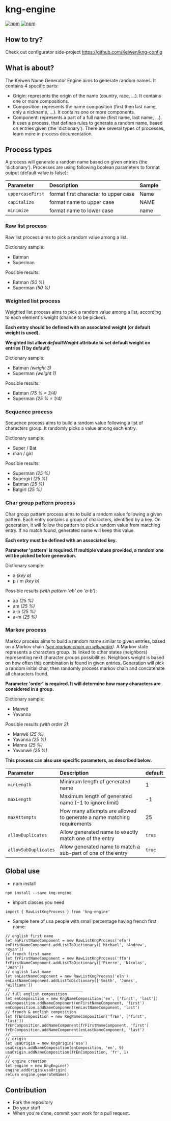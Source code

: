 # kng-engine
[![npm](https://img.shields.io/npm/v/kng-engine.svg)](https://www.npmjs.com/package/kng-engine)
[![npm](https://img.shields.io/npm/dt/kng-engine.svg)](https://www.npmjs.com/package/kng-engine)

## How to try?
Check out configurator side-project https://github.com/Keiwen/kng-config

## What is about?
The Keiwen Name Generator Engine aims to generate random names. It contains 4 specific parts:

- Origin: represents the origin of the name (country, race, ...). It contains one or more compositions.
- Composition: represents the name composition (first then last name, only a nickname, ...). It contains one or more components.
- Component: represents a part of a full name (first name, last name, ...). It uses a process, that defines rules to generate a random name, based on entries given (the 'dictionary'). There are several types of processes, learn more in process documentation.

## Process types
A process will generate a random name based on given entries (the 'dictionary'). Processes are using following boolean parameters to format output (default value is false):

| Parameter | Description | Sample
| :--- | :--- | :--- |
| `uppercaseFirst` | format first character to upper case | Name |
| `capitalize` | format name to upper case | NAME |
| `minimize` | format name to lower case | name |

### Raw list process
Raw list process aims to pick a random value among a list.

Dictionary sample:
- Batman
- Superman

Possible results:
- Batman *(50 %)*
- Superman *(50 %)*

### Weighted list process
Weighted list process aims to pick a random value among a list, according to each element's weight (chance to be picked).

**Each entry should be defined with an associated weight (or default weight is used).**

**Weighted list allow _defaultWeight_ attribute to set default weight on entries (1 by default)**

Dictionary sample:
- Batman *(weight 3)*
- Superman *(weight 1)*

Possible results:
- Batman *(75 % = 3/4)*
- Superman *(25 % = 1/4)*

### Sequence process
Sequence process aims to build a random value following a list of characters group. It randomly picks a value among each entry.

Dictionary sample:
- Super / Bat
- man / girl

Possible results:
- Superman *(25 %)*
- Supergirl *(25 %)*
- Batman *(25 %)*
- Batgirl *(25 %)*

### Char group pattern process
Char group pattern process aims to build a random value following a given pattern. Each entry contains a group of characters, identified by a key. On generation, it will follow the pattern to pick a random value from matching entry. If no match found, generated name will keep this value.

**Each entry must be defined with an associated key.**

**Parameter 'pattern' is required. If multiple values provided, a random one will be picked before generation.**

Dictionary sample:
- a *(key a)*
- p / m *(key b)*

Possible results *(with pattern 'ab' an 'a-b')*:
- ap *(25 %)*
- am *(25 %)*
- a-p *(25 %)*
- a-m *(25 %)*

### Markov process
Markov process aims to build a random name similar to given entries, based on a Markov chain *([see markov chain on wikipedia](https://en.wikipedia.org/wiki/Markov_chain))*. A Markov state represents a characters group. Its linked to other states (neighbors) representing next character groups possibilities. Neighbors weight is based on how often this combination is found in given entries. Generation will pick a random initial char, then randomly process markov chain and concatenate all characters found.

**Parameter 'order' is required. It will determine how many characters are considered in a group.**

Dictionary sample:
- Manwë
- Yavanna

Possible results *(with order 2)*:
- Manwë *(25 %)*
- Yavanna *(25 %)*
- Manna *(25 %)*
- Yavanwë *(25 %)*

**This process can also use specific parameters, as described below.**

| Parameter | Description | default
| :--- | :--- | :--- |
| `minLength` | Minimum length of generated name | 1 |
| `maxLength` | Maximum length of generated name (-1 to ignore limit) | -1 |
| `maxAttempts` | How many attempts are allowed to generate a name matching requirements | 25 |
| `allowDuplicates` | Allow generated name to exactly match one of the entry | `true` |
| `allowSubDuplicates` | Allow generated name to match a sub-part of one of the entry | `true` |


## Global use
- npm install
```
npm install --save kng-engine
```
- import classes you need
```
import { RawListKngProcess } from 'kng-engine'
```
- Sample here of usa people with small percentage having french first name:
```
// english first name
let enFirstNameComponent = new RawListKngProcess('efn')
enFirstNameComponent.addListToDictionary(['Michael', 'Andrew', 'Ryan'])
// french first name
let frFirstNameComponent = new RawListKngProcess('ffn')
frFirstNameComponent.addListToDictionary(['Pierre', 'Nicolas', 'Jean'])
// english last name
let enLastNameComponent = new RawListKngProcess('eln')
enLastNameComponent.addListToDictionary(['Smith', 'Jones', 'Williams'])
// _______________________________
// full english composition
let enComposition = new KngNameComposition('en', ['first', 'last'])
enComposition.addNameComponent(enFirstNameComponent, 'first')
enComposition.addNameComponent(enLastNameComponent, 'last')
// french & english composition
let frEnComposition = new KngNameComposition('frEn', ['first', 'last'])
frEnComposition.addNameComponent(frFirstNameComponent, 'first')
frEnComposition.addNameComponent(enLastNameComponent, 'last')
// _______________________________
// origin
let usaOrigin = new KngOrigin('usa')
usaOrigin.addNameComposition(enComposition, 'en', 9)
usaOrigin.addNameComposition(frEnComposition, 'fr', 1)
// _______________________________
// engine creation
let engine = new KngEngine()
engine.addOrigin(usaOrigin)
return engine.generateName()
```

## Contribution
- Fork the repository
- Do your stuff
- When you're done, commit your work for a pull request.

